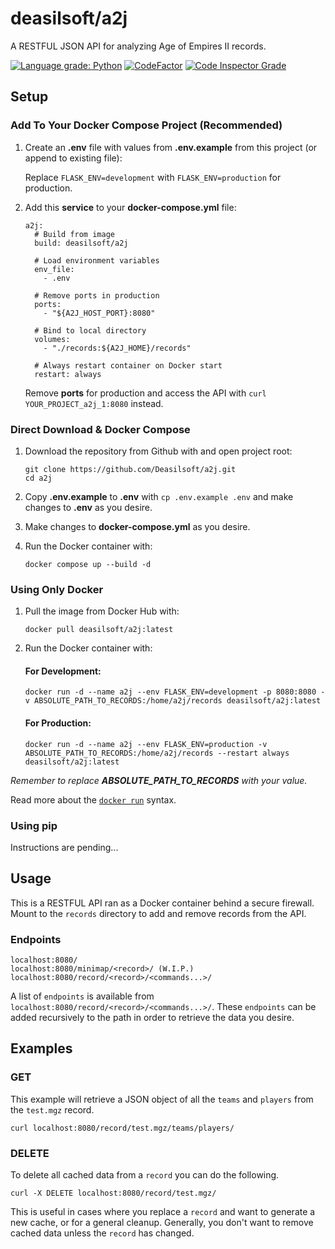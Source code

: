 # deasilsoft/a2j

A RESTFUL JSON API for analyzing Age of Empires II records.

[![Language grade: Python](https://img.shields.io/lgtm/grade/python/g/Deasilsoft/a2j.svg?logo=lgtm&logoWidth=18)](https://lgtm.com/projects/g/Deasilsoft/a2j/context:python)
[![CodeFactor](https://www.codefactor.io/repository/github/deasilsoft/a2j/badge)](https://www.codefactor.io/repository/github/deasilsoft/a2j)
[![Code Inspector Grade](https://www.code-inspector.com/project/25065/score/svg)](https://frontend.code-inspector.com/project/25065/dashboard)

## Setup

### Add To Your Docker Compose Project (Recommended)

1. Create an **.env** file with values from **.env.example** from this project (or append to existing file):

   Replace `FLASK_ENV=development` with `FLASK_ENV=production` for production.

2. Add this **service** to your **docker-compose.yml** file:

       a2j:
         # Build from image
         build: deasilsoft/a2j

         # Load environment variables
         env_file:
           - .env

         # Remove ports in production
         ports:
           - "${A2J_HOST_PORT}:8080"

         # Bind to local directory
         volumes:
           - "./records:${A2J_HOME}/records"

         # Always restart container on Docker start
         restart: always

   Remove **ports** for production and access the API with `curl YOUR_PROJECT_a2j_1:8080` instead.

### Direct Download & Docker Compose

1. Download the repository from Github with and open project root:

       git clone https://github.com/Deasilsoft/a2j.git
       cd a2j

3. Copy **.env.example** to **.env** with `cp .env.example .env` and make changes to **.env** as you desire.

4. Make changes to **docker-compose.yml** as you desire.

5. Run the Docker container with:

       docker compose up --build -d

### Using Only Docker

1. Pull the image from Docker Hub with:

       docker pull deasilsoft/a2j:latest

3. Run the Docker container with:

   #### For Development:

       docker run -d --name a2j --env FLASK_ENV=development -p 8080:8080 -v ABSOLUTE_PATH_TO_RECORDS:/home/a2j/records deasilsoft/a2j:latest

   #### For Production:

       docker run -d --name a2j --env FLASK_ENV=production -v ABSOLUTE_PATH_TO_RECORDS:/home/a2j/records --restart always deasilsoft/a2j:latest

*Remember to replace **ABSOLUTE_PATH_TO_RECORDS** with your value.*

Read more about the [`docker run`](https://docs.docker.com/engine/reference/commandline/run/) syntax.

### Using pip

Instructions are pending...

## Usage

This is a RESTFUL API ran as a Docker container behind a secure firewall. Mount to the `records` directory to add and remove records from the API.

### Endpoints

    localhost:8080/
    localhost:8080/minimap/<record>/ (W.I.P.)
    localhost:8080/record/<record>/<commands...>/

A list of `endpoints` is available from `localhost:8080/record/<record>/<commands...>/`. These `endpoints` can be added recursively to the path in order to retrieve the data you
desire.

## Examples

### GET

This example will retrieve a JSON object of all the `teams` and `players` from the `test.mgz` record.

    curl localhost:8080/record/test.mgz/teams/players/

### DELETE

To delete all cached data from a `record` you can do the following.

    curl -X DELETE localhost:8080/record/test.mgz/

This is useful in cases where you replace a `record` and want to generate a new cache, or for a general cleanup. Generally, you don't want to remove cached data unless the `record`
has changed.
